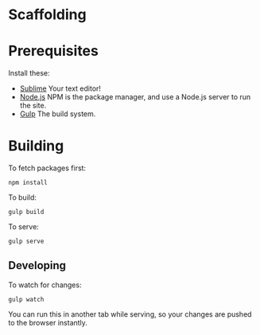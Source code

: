 # Scaffolding

# Prerequisites

Install these:

* [Sublime](http://www.sublimetext.com/3) Your text editor!
* [Node.js](https://nodejs.org/) NPM is the package manager, and use a Node.js server to run the site.
* [Gulp](http://gulpjs.com/) The build system.

# Building

To fetch packages first:

``` npm install ```

To build:

``` gulp build ```

To serve:

``` gulp serve ```

## Developing

To watch for changes:

``` gulp watch ```

You can run this in another tab while serving, so your changes are pushed to the browser instantly.
